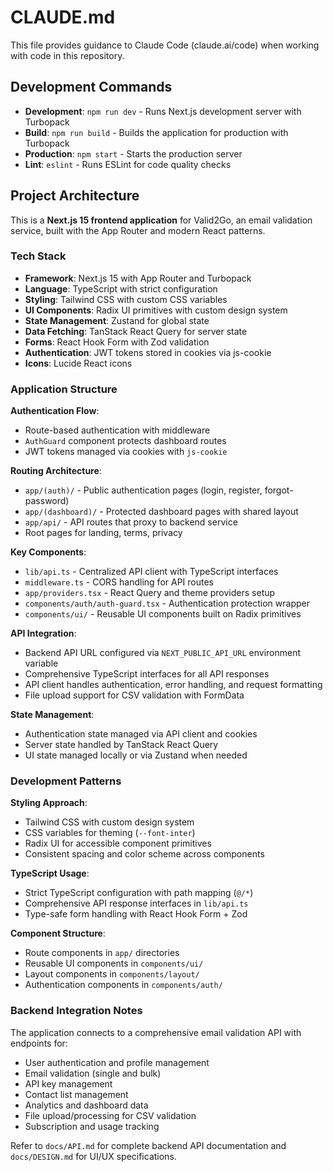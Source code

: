 # CLAUDE.md

This file provides guidance to Claude Code (claude.ai/code) when working with code in this repository.

## Development Commands

- **Development**: `npm run dev` - Runs Next.js development server with Turbopack
- **Build**: `npm run build` - Builds the application for production with Turbopack  
- **Production**: `npm start` - Starts the production server
- **Lint**: `eslint` - Runs ESLint for code quality checks

## Project Architecture

This is a **Next.js 15 frontend application** for Valid2Go, an email validation service, built with the App Router and modern React patterns.

### Tech Stack
- **Framework**: Next.js 15 with App Router and Turbopack
- **Language**: TypeScript with strict configuration
- **Styling**: Tailwind CSS with custom CSS variables
- **UI Components**: Radix UI primitives with custom design system
- **State Management**: Zustand for global state
- **Data Fetching**: TanStack React Query for server state
- **Forms**: React Hook Form with Zod validation
- **Authentication**: JWT tokens stored in cookies via js-cookie
- **Icons**: Lucide React icons

### Application Structure

**Authentication Flow**:
- Route-based authentication with middleware 
- `AuthGuard` component protects dashboard routes
- JWT tokens managed via cookies with `js-cookie`

**Routing Architecture**:
- `app/(auth)/` - Public authentication pages (login, register, forgot-password)
- `app/(dashboard)/` - Protected dashboard pages with shared layout
- `app/api/` - API routes that proxy to backend service
- Root pages for landing, terms, privacy

**Key Components**:
- `lib/api.ts` - Centralized API client with TypeScript interfaces
- `middleware.ts` - CORS handling for API routes
- `app/providers.tsx` - React Query and theme providers setup
- `components/auth/auth-guard.tsx` - Authentication protection wrapper
- `components/ui/` - Reusable UI components built on Radix primitives

**API Integration**:
- Backend API URL configured via `NEXT_PUBLIC_API_URL` environment variable
- Comprehensive TypeScript interfaces for all API responses
- API client handles authentication, error handling, and request formatting
- File upload support for CSV validation with FormData

**State Management**:
- Authentication state managed via API client and cookies
- Server state handled by TanStack React Query
- UI state managed locally or via Zustand when needed

### Development Patterns

**Styling Approach**:
- Tailwind CSS with custom design system
- CSS variables for theming (`--font-inter`)
- Radix UI for accessible component primitives
- Consistent spacing and color scheme across components

**TypeScript Usage**:
- Strict TypeScript configuration with path mapping (`@/*`)
- Comprehensive API response interfaces in `lib/api.ts`
- Type-safe form handling with React Hook Form + Zod

**Component Structure**:
- Route components in `app/` directories
- Reusable UI components in `components/ui/`
- Layout components in `components/layout/`
- Authentication components in `components/auth/`

### Backend Integration Notes

The application connects to a comprehensive email validation API with endpoints for:
- User authentication and profile management
- Email validation (single and bulk)
- API key management
- Contact list management  
- Analytics and dashboard data
- File upload/processing for CSV validation
- Subscription and usage tracking

Refer to `docs/API.md` for complete backend API documentation and `docs/DESIGN.md` for UI/UX specifications.